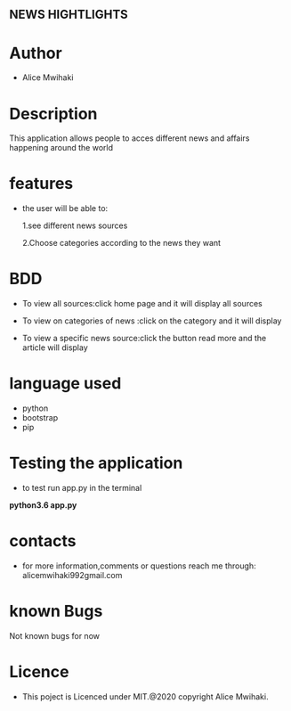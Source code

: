 
##  NEWS HIGHTLIGHTS ##

# Author #

- Alice Mwihaki

# Description #

This application allows people to acces different news and affairs happening around the world

# features

- the user will be able  to:

    1.see different news sources

    2.Choose categories according to the news they want

# BDD # 

- To view all sources:click home page and it will display all sources

- To view on categories of news :click on the category and it will display

- To view a specific news source:click the button read more and the article will display

# language used #

- python
- bootstrap
- pip

# Testing the application #

- to test  run app.py in the terminal

**python3.6 app.py**

# contacts #

- for more information,comments or questions reach me through:
alicemwihaki992gmail.com

# known Bugs #

Not known bugs for now

# Licence #

- This poject is Licenced under MIT.@2020 copyright Alice Mwihaki.
